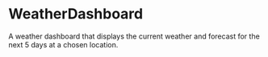 # WeatherDashboard
A weather dashboard that displays the current weather and forecast for the next 5 days at a chosen location.
